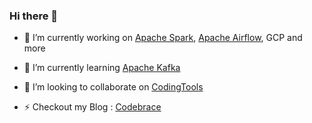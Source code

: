 ### Hi there 👋

- 🔭 I’m currently working on [Apache Spark](https://github.com/apache/spark), [Apache Airflow](https://github.com/apache/airflow), GCP and more
- 🌱 I’m currently learning [Apache Kafka](https://github.com/apache/kafka)
- 👯 I’m looking to collaborate on [CodingTools](https://github.com/codingtools/cdt)

- ⚡ Checkout my Blog : [Codebrace](https://medium.com/codebrace)
<!--
**ashishpatel0720/ashishpatel0720** is a ✨ _special_ ✨ repository because its `README.md` (this file) appears on your GitHub profile.

Here are some ideas to get you started:

- 🔭 I’m currently working on ...
- 🌱 I’m currently learning ...
- 👯 I’m looking to collaborate on ...
- 🤔 I’m looking for help with ...
- 💬 Ask me about ...
- 📫 How to reach me: ...
- 😄 Pronouns: ...
- ⚡ Fun fact: ...
-->



